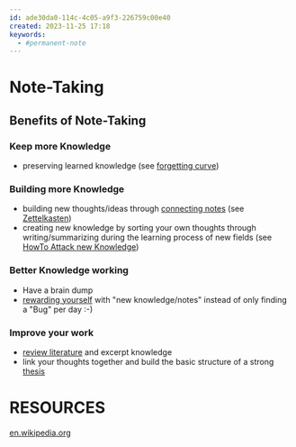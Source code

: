```yaml
---
id: ade30da0-114c-4c05-a9f3-226759c00e40
created: 2023-11-25 17:18
keywords:
  - #permanent-note
---
```



Note-Taking
======================================================================


Benefits of Note-Taking
------------------------------------------------------------

### Keep more Knowledge
* preserving learned knowledge 
  (see [forgetting curve](../forgetting-curve.md))

### Building more Knowledge
* building new thoughts/ideas through [connecting notes](/coding/languages/markdown/links.md) 
  (see [Zettelkasten](./zettelkasten.md))  
* creating new knowledge by sorting your own thoughts through writing/summarizing during the learning process of new fields 
  (see [HowTo Attack new Knowledge](../processes/howto-attack-new-topics.md))

### Better Knowledge working
* Have a brain dump
* [rewarding yourself](../processes/rewarding-yourself.md) with "new knowledge/notes" instead of only finding a "Bug" per day :-)  

### Improve your work
* [review literature](../processes/literature-excerpts.md) and excerpt knowledge  
* link your thoughts together and build the basic structure of a strong [thesis](../processes/write-a-thesis.md)  




RESOURCES
======================================================================

[en.wikipedia.org](https://en.wikipedia.org/wiki/Note-taking)  

